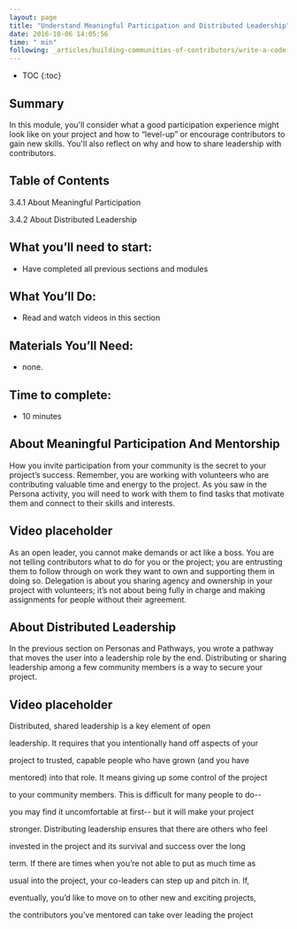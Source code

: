 ```yaml
---
layout: page
title: "Understand Meaningful Participation and Distributed Leadership"
date: 2016-10-06 14:05:56
time: " min"
following: _articles/building-communities-of-contributors/write-a-code-of-conduct.md
---
```

* TOC
{:toc}

## Summary

In this module, you'll consider what a good participation experience might look like on your project and how to “level-up” or encourage contributors to gain new skills. You'll also reflect on why and how to share leadership with contributors.

## Table of Contents

3.4.1 About Meaningful Participation

3.4.2 About Distributed Leadership

## What you’ll need to start:

*   Have completed all previous sections and modules

## What You’ll Do:

*   Read and watch videos in this section

## Materials You’ll Need:

*   none.

## Time to complete:

*   10 minutes

## About Meaningful Participation And Mentorship

How you invite participation from your community is the secret to your project’s success. Remember, you are working with volunteers who are contributing valuable time and energy to the project. As you saw in the Persona activity, you will need to work with them to find tasks that motivate them and connect to their skills and interests.

## Video placeholder

As an open leader, you cannot make demands or act like a boss. You are not telling contributors what to do for you or the project; you are entrusting them to follow through on work they want to own and supporting them in doing so. Delegation is about you sharing agency and ownership in your project with volunteers; it’s not about being fully in charge and making assignments for people without their agreement.

## About Distributed Leadership

In the previous section on Personas and Pathways, you wrote a pathway that moves the user into a leadership role by the end. Distributing or sharing leadership among a few community members is a way to secure your project.

## Video placeholder

Distributed, shared leadership is a key element of open

leadership. It requires that you intentionally hand off aspects of your

project to trusted, capable people who have grown (and you have

mentored) into that role. It means giving up some control of the project

to your community members. This is difficult for many people to do--

you may find it uncomfortable at first-- but it will make your project

stronger. Distributing leadership ensures that there are others who feel

invested in the project and its survival and success over the long

term. If there are times when you’re not able to put as much time as

usual into the project, your co-leaders can step up and pitch in. If,

eventually, you’d like to move on to other new and exciting projects,

the contributors you’ve mentored can take over leading the project